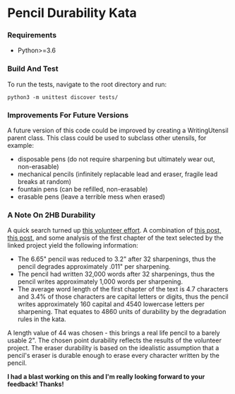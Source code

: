# Pencil Durability Kata

### Requirements
- Python>=3.6

### Build And Test
To run the tests, navigate to the root directory and run:

    python3 -m unittest discover tests/

### Improvements For Future Versions
A future version of this code could be improved by creating a WritingUtensil parent class. This class could be used to subclass other utensils, for example:
- disposable pens (do not require sharpening but ultimately wear out, non-erasable)
- mechanical pencils (infinitely replacable lead and eraser, fragile lead breaks at random)
- fountain pens (can be refilled, non-erasable)
- erasable pens (leave a terrible mess when erased)

### A Note On 2HB Durability

A quick search turned up [this volunteer effort](http://towriteamockingbird.blogspot.com). A combination of [this post,](http://towriteamockingbird.blogspot.com/2007/05/report-after-32-hours-into-effort.html) [this post,](http://towriteamockingbird.blogspot.com/2007/06/our-final-word-count-is.html) and some analysis of the first chapter of the text selected by the linked project yield the following information:

- The 6.65" pencil was reduced to 3.2" after 32 sharpenings, thus the pencil degrades approximately .011" per sharpening.
- The pencil had written 32,000 words after 32 sharpenings, thus the pencil writes approximately 1,000 words per sharpening.
- The average word length of the first chapter of the text is 4.7 characters and 3.4% of those characters are capital letters or digits, thus the pencil writes approximately 160 capital and 4540 lowercase letters per sharpening. That equates to 4860 units of durability by the degradation rules in the kata.

A length value of 44 was chosen - this brings a real life pencil to a barely usable 2". The chosen point durability reflects the results of the volunteer project. The eraser durability is based on the idealistic assumption that a pencil's eraser is durable enough to erase every character written by the pencil.

**I had a blast working on this and I'm really looking forward to your feedback! Thanks!**
